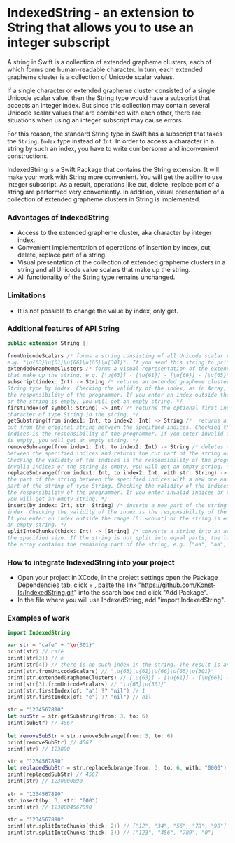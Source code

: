 # IndexedString - an extension to String that allows you to use an integer subscript 

A string in Swift is a collection of extended grapheme clusters, each of which forms one human-readable character. 
In turn, each extended grapheme cluster is a collection of Unicode scalar values.

If a single character or extended grapheme cluster consisted of a single Unicode scalar value, then the String type would have a subscript that accepts an integer index. But since this collection may contain several Unicode scalar values that are combined with each other, there are situations when using an integer subscript may cause errors.

For this reason, the standard String type in Swift has a subscript that takes the `String.Index` type instead of `Int`. In order to access a character in a string by such an index, you have to write cumbersome and inconvenient constructions.

IndexedString is a Swift Package that contains the String extension. It will make your work with String more convenient. You will get the ability to use integer subscript. As a result, operations like cut, delete, replace part of a string are performed very conveniently. In addition, visual presentation of a collection of extended grapheme clusters in String is implemented.

### Advantages of IndexedString

- Access to the extended grapheme cluster, aka character by integer index.
- Convenient implementation of operations of insertion by index, cut, delete, replace part of a string.
- Visual presentation of the collection of extended grapheme clusters in a string and all Unicode value scalars that make up the string.
- All functionality of the String type remains unchanged.

### Limitations

- It is not possible to change the value by index, only get.

### Additional features of API String

```swift
public extension String {}

fromUnicodeScalars /* forms a string consisting of all Unicode scalar values in the string,
e.g. "\u{63}\u{61}\u{66}\u{65}\u{301}". If you send this string to print, you will get café. */
extendedGraphemeClusters /* forms a visual representation of the extended grapheme clusters
that make up the string, e.g. [\u{63}] - [\u{61}] - [\u{66}] - [\u{65}\u{301}]. */
subscript(index: Int) -> String /* returns an extended grapheme cluster (character) of
String type by index. Checking the validity of the index, as in Array, is
the responsibility of the programmer. If you enter an index outside the range (0..<count)
or the string is empty, you will get an empty string. */
firstIndex(of symbol: String) -> Int? /* returns the optional first index of an individual
character of type String in the string. */
getSubstring(from index1: Int, to index2: Int) -> String /*  returns a string of type String
cut from the original string between the specified indices. Checking the validity of the
indices is the responsibility of the programmer. If you enter invalid indices or the string 
is empty, you will get an empty string. */
removeSubrange(from index1: Int, to index2: Int) -> String /* deletes the part of the string
between the specified indices and returns the cut part of the string of type String.
Checking the validity of the indices is the responsibility of the programmer. If you enter
invalid indices or the string is empty, you will get an empty string. */
replaceSubrange(from index1: Int, to index2: Int, with str: String) -> String /* replaces
the part of the string between the specified indices with a new one and returns the replaced 
part of the string of type String. Checking the validity of the indices is
the responsibility of the programmer. If you enter invalid indices or the string is empty,
you will get an empty string. */
insert(by index: Int, str: String) /* inserts a new part of the string at the specified
index. Checking the validity of the index is the responsibility of the programmer.
If you enter an index outside the range (0..<count) or the string is empty, you will get 
an empty string. */
splitIntoChunks(thick: Int) -> [String] /* converts a string into an array of strings of
the specified size. If the string is not split into equal parts, the last element of
the array contains the remaining part of the string, e.g. ["aa", "aa", "a"]. */
```
### How to integrate IndexedString into your project

- Open your project in XCode, in the project settings open the Package Dependencies tab, click + , paste the link "https://github.com/Konst-Is/IndexedString.git" into the search box and click "Add Package".
- In the file where you will use IndexedString, add "import IndexedString".

### Examples of work

```swift
import IndexedString

var str = "cafe" + "\u{301}"
print(str) // café
print(str[3]) // é
print(str[4]) // there is no such index in the string. The result is an empty string.
print(str.fromUnicodeScalars) // "\u{63}\u{61}\u{66}\u{65}\u{301}"
print(str.extendedGraphemeClusters) // [\u{63}] - [\u{61}] - [\u{66}] - [\u{65}\u{301}]
print(str[3].fromUnicodeScalars) // "\u{65}\u{301}"
print(str.firstIndex(of: "a") ?? "nil") // 1
print(str.firstIndex(of: "e") ?? "nil") // nil

str = "1234567890"
let subStr = str.getSubstring(from: 3, to: 6)
print(subStr) // 4567
  
let removeSubStr = str.removeSubrange(from: 3, to: 6)
print(removeSubStr) // 4567
print(str) // 123890

str = "1234567890"
let replacedSubStr = str.replaceSubrange(from: 3, to: 6, with: "0000")
print(replacedSubStr) // 4567
print(str) // 1230000890
  
str = "1234567890"
str.insert(by: 3, str: "000")
print(str) // 1230004567890

str = "1234567890"
print(str.splitIntoChunks(thick: 2)) // ["12", "34", "56", "78", "90"]
print(str.splitIntoChunks(thick: 3)) // ["123", "456", "789", "0"]
```




